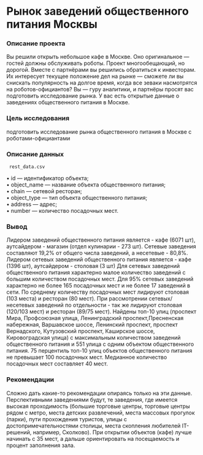 # Рынок заведений общественного питания Москвы

### Описание проекта

Вы решили открыть небольшое кафе в Москве. Оно оригинальное — гостей должны обслуживать роботы. Проект многообещающий, но дорогой. Вместе с партнёрами вы решились обратиться к инвесторам. Их интересует текущее положение дел на рынке — сможете ли вы снискать популярность на долгое время, когда все зеваки насмотрятся на роботов-официантов? Вы — гуру аналитики, и партнёры просят вас подготовить исследование рынка. У вас есть открытые данные о заведениях общественного питания в Москве.

### Цель исследования 
подготовить исследование рынка общественного питания в Москве c роботами-официантами

### Описание данных

     rest_data.csv

• id — идентификатор объекта;<br>
• object_name — название объекта общественного питания;<br>
• chain — сетевой ресторан;<br>
• object_type — тип объекта общественного питания;<br>
• address — адрес;<br>
• number — количество посадочных мест.<br>


### Вывод

Лидером заведений общественного питания является - кафе (6071 шт), аутсайдером - магазин (отдел кулинарии - 273 шт). Сетевые заведения составляют 19,2% от общего числа заведений, а несетевые - 80,8%. Лидером сетевых заведений общественного питания является - кафе (1396 шт), аутсайдером - столовая (3 шт) Для сетевых заведений общественного питания характерно малое количество заведений с большим количеством посадочных мест. Для 95% сетевых заведений характерно не более 165 посадочных мест и не более 17 заведений в сети. По среднему количеству посадочных мест лидируют столовая (103 места) и ресторан (80 мест). При рассмотрении сетевых/несетевых заведений по отдельности - так же лидируют столовая (120/103 мест) и ресторан (89/75 мест). Найдены топ-10 улиц (проспект Мира, Профсоюзная улица, Ленинградский проспект,Пресненская набережная, Варшавское шоссе, Ленинский проспект, проспект Вернадского, Кутузовский проспект, Каширское шоссе, Кировоградская улица) с максимальным количеством заведений общественного питания и 551 улица с одним объектом общественного питания. 75 перцентиль топ-10 улиц объектов общественного питания не превышает 100 посадочных мест. Медианное количество посадочных мест составляет 40 мест.

### Рекомендации

Сложно дать какие-то рекомендации опираясь только на эти данные. Перспективными заведениями будут, те заведения, где имеется высокая проходимость (большие торговые центры, торговые центры рядом с метро, места детских развлечений, места массовых прогулок (парки), пути прохождения туристов, улицы с достопримечательностями столицы, места скопления любителей IT-решений, например, Сколково).
При открытии объектов (кафе) лучше начинать с 35 мест, а дальше ориентировать на посещаемость и процент заполнения зала.

